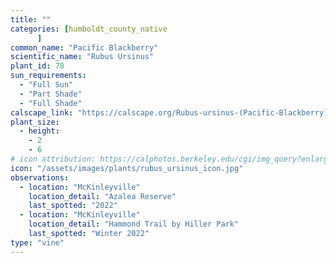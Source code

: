 ```yaml
---
title: ""
categories: [humboldt_county_native
      ]
common_name: "Pacific Blackberry"
scientific_name: "Rubus Ursinus"
plant_id: 78
sun_requirements:
  - "Full Sun"
  - "Part Shade"
  - "Full Shade"
calscape_link: "https://calscape.org/Rubus-ursinus-(Pacific-Blackberry)"
plant_size:
  - height: 
    - 2
    - 6
# icon attribution: https://calphotos.berkeley.edu/cgi/img_query?enlarge=0000+0000+1108+0795
icon: "/assets/images/plants/rubus_ursinus_icon.jpg"
observations: 
  - location: "McKinleyville"
    location_detail: "Azalea Reserve"
    last_spotted: "2022"
  - location: "McKinleyville"
    location_detail: "Hammond Trail by Hiller Park" 
    last_spotted: "Winter 2022"
type: "vine"
---
```


